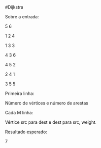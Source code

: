 #Dijkstra

Sobre a entrada:

5 6

1 2 4

1 3 3

4 3 6

4 5 2

2 4 1

3 5 5


Primeira linha:

Número de vértices e número de arestas

Cada M linha:

Vértice src para dest e dest para src, weight.

Resultado esperado:

7
